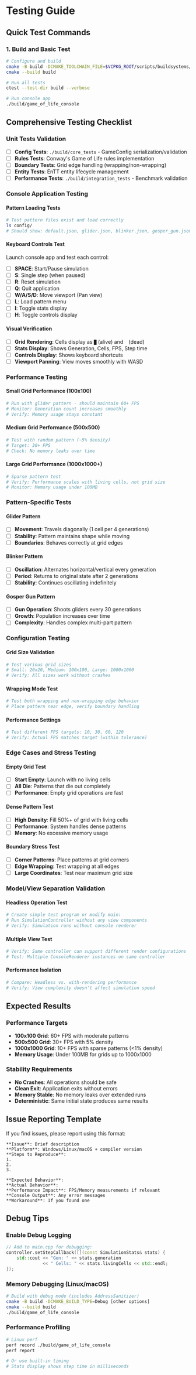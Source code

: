 # Testing Guide

## Quick Test Commands

### 1. Build and Basic Test
```bash
# Configure and build
cmake -B build -DCMAKE_TOOLCHAIN_FILE=$VCPKG_ROOT/scripts/buildsystems/vcpkg.cmake -DBUILD_TESTS=ON
cmake --build build

# Run all tests
ctest --test-dir build --verbose

# Run console app
./build/game_of_life_console
```

## Comprehensive Testing Checklist

### Unit Tests Validation
- [ ] **Config Tests**: `./build/core_tests` - GameConfig serialization/validation
- [ ] **Rules Tests**: Conway's Game of Life rules implementation  
- [ ] **Boundary Tests**: Grid edge handling (wrapping/non-wrapping)
- [ ] **Entity Tests**: EnTT entity lifecycle management
- [ ] **Performance Tests**: `./build/integration_tests` - Benchmark validation

### Console Application Testing

#### Pattern Loading Tests
```bash
# Test pattern files exist and load correctly
ls config/
# Should show: default.json, glider.json, blinker.json, gosper_gun.json
```

#### Keyboard Controls Test
Launch console app and test each control:
- [ ] **SPACE**: Start/Pause simulation
- [ ] **S**: Single step (when paused)
- [ ] **R**: Reset simulation 
- [ ] **Q**: Quit application
- [ ] **W/A/S/D**: Move viewport (Pan view)
- [ ] **L**: Load pattern menu
- [ ] **I**: Toggle stats display
- [ ] **H**: Toggle controls display

#### Visual Verification
- [ ] **Grid Rendering**: Cells display as `█` (alive) and ` ` (dead)
- [ ] **Stats Display**: Shows Generation, Cells, FPS, Step time
- [ ] **Controls Display**: Shows keyboard shortcuts
- [ ] **Viewport Panning**: View moves smoothly with WASD

### Performance Testing

#### Small Grid Performance (100x100)
```bash
# Run with glider pattern - should maintain 60+ FPS
# Monitor: Generation count increases smoothly
# Verify: Memory usage stays constant
```

#### Medium Grid Performance (500x500) 
```bash
# Test with random pattern (~5% density)
# Target: 30+ FPS
# Check: No memory leaks over time
```

#### Large Grid Performance (1000x1000+)
```bash
# Sparse pattern test
# Verify: Performance scales with living cells, not grid size
# Monitor: Memory usage under 100MB
```

### Pattern-Specific Tests

#### Glider Pattern
- [ ] **Movement**: Travels diagonally (1 cell per 4 generations)
- [ ] **Stability**: Pattern maintains shape while moving
- [ ] **Boundaries**: Behaves correctly at grid edges

#### Blinker Pattern  
- [ ] **Oscillation**: Alternates horizontal/vertical every generation
- [ ] **Period**: Returns to original state after 2 generations
- [ ] **Stability**: Continues oscillating indefinitely

#### Gosper Gun Pattern
- [ ] **Gun Operation**: Shoots gliders every 30 generations
- [ ] **Growth**: Population increases over time
- [ ] **Complexity**: Handles complex multi-part pattern

### Configuration Testing

#### Grid Size Validation
```bash
# Test various grid sizes
# Small: 20x20, Medium: 100x100, Large: 1000x1000
# Verify: All sizes work without crashes
```

#### Wrapping Mode Test
```bash
# Test both wrapping and non-wrapping edge behavior
# Place pattern near edge, verify boundary handling
```

#### Performance Settings
```bash
# Test different FPS targets: 10, 30, 60, 120
# Verify: Actual FPS matches target (within tolerance)
```

### Edge Cases and Stress Testing

#### Empty Grid Test
- [ ] **Start Empty**: Launch with no living cells
- [ ] **All Die**: Patterns that die out completely
- [ ] **Performance**: Empty grid operations are fast

#### Dense Pattern Test  
- [ ] **High Density**: Fill 50%+ of grid with living cells
- [ ] **Performance**: System handles dense patterns
- [ ] **Memory**: No excessive memory usage

#### Boundary Stress Test
- [ ] **Corner Patterns**: Place patterns at grid corners
- [ ] **Edge Wrapping**: Test wrapping at all edges
- [ ] **Large Coordinates**: Test near maximum grid size

### Model/View Separation Validation

#### Headless Operation Test
```bash
# Create simple test program or modify main:
# Run SimulationController without any view components
# Verify: Simulation runs without console renderer
```

#### Multiple View Test
```bash
# Verify: Same controller can support different render configurations
# Test: Multiple ConsoleRenderer instances on same controller
```

#### Performance Isolation
```bash
# Compare: Headless vs. with-rendering performance
# Verify: View complexity doesn't affect simulation speed
```

## Expected Results

### Performance Targets
- **100x100 Grid**: 60+ FPS with moderate patterns
- **500x500 Grid**: 30+ FPS with 5% density
- **1000x1000 Grid**: 10+ FPS with sparse patterns (<1% density)
- **Memory Usage**: Under 100MB for grids up to 1000x1000

### Stability Requirements
- **No Crashes**: All operations should be safe
- **Clean Exit**: Application exits without errors
- **Memory Stable**: No memory leaks over extended runs
- **Deterministic**: Same initial state produces same results

## Issue Reporting Template

If you find issues, please report using this format:

```
**Issue**: Brief description
**Platform**: Windows/Linux/macOS + compiler version
**Steps to Reproduce**: 
1. 
2. 
3.

**Expected Behavior**: 
**Actual Behavior**: 
**Performance Impact**: FPS/Memory measurements if relevant
**Console Output**: Any error messages
**Workaround**: If you found one
```

## Debug Tips

### Enable Debug Logging
```cpp
// Add to main.cpp for debugging:
controller.setStepCallback([](const SimulationStats& stats) {
    std::cout << "Gen: " << stats.generation 
              << " Cells: " << stats.livingCells << std::endl;
});
```

### Memory Debugging (Linux/macOS)
```bash
# Build with debug mode (includes AddressSanitizer)
cmake -B build -DCMAKE_BUILD_TYPE=Debug [other options]
cmake --build build
./build/game_of_life_console
```

### Performance Profiling
```bash
# Linux perf
perf record ./build/game_of_life_console
perf report

# Or use built-in timing
# Stats display shows step time in milliseconds
```